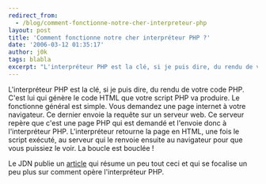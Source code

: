 ```yaml
---
redirect_from:
  - /blog/comment-fonctionne-notre-cher-interpreteur-php
layout: post
title: 'Comment fonctionne notre cher interpréteur PHP ?'
date: '2006-03-12 01:35:17'
author: j0k
tags: blabla
excerpt: "L'interpréteur PHP est la clé, si je puis dire, du rendu de votre code PHP. C'est lui qui génère le code HTML que votre script PHP va produire.     \nLe fonctionne général est simple. Vous demandez une page internet à votre navigateur. Ce dernier envoie la requête sur un serveur web. Ce serveur repère que c'est une page PHP qui est demandé et l'envoie donc à      …"
---
```


L'interpréteur PHP est la clé, si je puis dire, du rendu de votre code PHP. C'est lui qui génère le code HTML que votre script PHP va produire.
Le fonctionne général est simple. Vous demandez une page internet à votre navigateur. Ce dernier envoie la requête sur un serveur web. Ce serveur repère que c'est une page PHP qui est demandé et l'envoie donc à l'interpréteur PHP. L'interpréteur retourne la page en HTML, une fois le script exécuté, au serveur qui le renvoie ensuite au navigateur pour que vous puissiez le voir. La boucle est bouclée !

Le JDN publie un [article](http://developpeur.journaldunet.com/tutoriel/php/060309-php-fonctionnement-interpreteur-php.shtml) qui résume un peu tout ceci et qui se focalise un peu plus sur comment opère l'interpréteur PHP.

